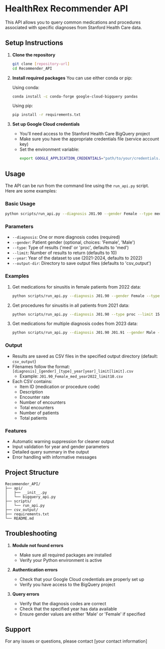 # HealthRex Recommender API

This API allows you to query common medications and procedures associated with specific diagnoses from Stanford Health Care data.

## Setup Instructions

1. **Clone the repository**
   ```bash
   git clone [repository-url]
   cd Recommender_API
   ```

2. **Install required packages**
   You can use either conda or pip:

   Using conda:
   ```bash
   conda install -c conda-forge google-cloud-bigquery pandas
   ```

   Using pip:
   ```bash
   pip install -r requirements.txt
   ```

3. **Set up Google Cloud credentials**
   - You'll need access to the Stanford Health Care BigQuery project
   - Make sure you have the appropriate credentials file (service account key)
   - Set the environment variable:
     ```bash
     export GOOGLE_APPLICATION_CREDENTIALS="path/to/your/credentials.json"
     ```

## Usage

The API can be run from the command line using the `run_api.py` script. Here are some examples:

### Basic Usage
```bash
python scripts/run_api.py --diagnosis J01.90 --gender Female --type med --limit 10 --year 2022
```

### Parameters
- `--diagnosis`: One or more diagnosis codes (required)
- `--gender`: Patient gender (optional, choices: 'Female', 'Male')
- `--type`: Type of results ('med' or 'proc', defaults to 'med')
- `--limit`: Number of results to return (defaults to 10)
- `--year`: Year of the dataset to use (2021-2024, defaults to 2022)
- `--output-dir`: Directory to save output files (defaults to 'csv_output')

### Examples

1. Get medications for sinusitis in female patients from 2022 data:
   ```bash
   python scripts/run_api.py --diagnosis J01.90 --gender Female --type med --limit 10 --year 2022
   ```

2. Get procedures for sinusitis in all patients from 2021 data:
   ```bash
   python scripts/run_api.py --diagnosis J01.90 --type proc --limit 15 --year 2021
   ```

3. Get medications for multiple diagnosis codes from 2023 data:
   ```bash
   python scripts/run_api.py --diagnosis J01.90 J01.91 --gender Male --type med --year 2023
   ```

### Output
- Results are saved as CSV files in the specified output directory (default: `csv_output`)
- Filenames follow the format: `[diagnosis]_[gender]_[type]_year[year]_limit[limit].csv`
  - Example: `J01.90_Female_med_year2022_limit10.csv`
- Each CSV contains:
  - Item ID (medication or procedure code)
  - Description
  - Encounter rate
  - Number of encounters
  - Total encounters
  - Number of patients
  - Total patients

### Features
- Automatic warning suppression for cleaner output
- Input validation for year and gender parameters
- Detailed query summary in the output
- Error handling with informative messages

## Project Structure
```
Recommender_API/
├── api/
│   ├── __init__.py
│   └── bigquery_api.py
├── scripts/
│   └── run_api.py
├── csv_output/
├── requirements.txt
└── README.md
```

## Troubleshooting

1. **Module not found errors**
   - Make sure all required packages are installed
   - Verify your Python environment is active

2. **Authentication errors**
   - Check that your Google Cloud credentials are properly set up
   - Verify you have access to the BigQuery project

3. **Query errors**
   - Verify that the diagnosis codes are correct
   - Check that the specified year has data available
   - Ensure gender values are either 'Male' or 'Female' if specified

## Support
For any issues or questions, please contact [your contact information]